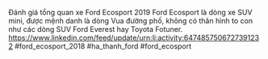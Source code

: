Đánh giá tổng quan xe Ford Ecosport 2019
Ford Ecosport là dòng xe SUV mini, được mệnh danh là dòng Vua đường phố, không có thân hình to con như các dòng SUV Ford Everest hay Toyota Fotuner. 
https://www.linkedin.com/feed/update/urn:li:activity:6474857506727391232
#ford_ecosport_2018 #ha_thanh_ford #ford_ecosport
